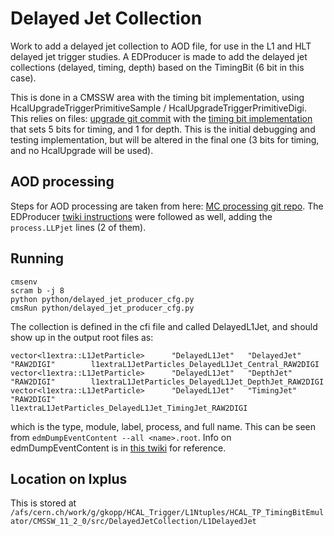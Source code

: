 # Delayed Jet Collection
Work to add a delayed jet collection to AOD file, for use in the L1 and HLT delayed jet trigger studies. A EDProducer is made to add the delayed jet collections (delayed, timing, depth) based on the TimingBit (6 bit in this case). 

This is done in a CMSSW area with the timing bit implementation, using HcalUpgradeTriggerPrimitiveSample / HcalUpgradeTriggerPrimitiveDigi. This relies on files: [upgrade git commit](https://github.com/gk199/cmssw/commit/21f40d96995033f3e2337ebebd930df4744e037b) with the [timing bit implementation](https://github.com/gk199/cmssw/commit/d6ecac888e2197d19837e69887c36788fca52ec5) that sets 5 bits for timing, and 1 for depth. This is the initial debugging and testing implementation, but will be altered in the final one (3 bits for timing, and no HcalUpgrade will be used).

## AOD processing
Steps for AOD processing are taken from here: [MC processing git repo](https://github.com/gk199/MonteCarlo_PrivateProduction/tree/master/LLP_TDC). The EDProducer [twiki instructions](https://twiki.cern.ch/twiki/bin/view/CMSPublic/WorkBookEDMTutorialProducer#RuN) were followed as well, adding the `process.LLPjet` lines (2 of them). 

## Running
```
cmsenv
scram b -j 8
python python/delayed_jet_producer_cfg.py
cmsRun python/delayed_jet_producer_cfg.py
```
The collection is defined in the cfi file and called DelayedL1Jet, and should show up in the output root files as:
```
vector<l1extra::L1JetParticle>      "DelayedL1Jet"   "DelayedJet"  "RAW2DIGI"        l1extraL1JetParticles_DelayedL1Jet_Central_RAW2DIGI
vector<l1extra::L1JetParticle>      "DelayedL1Jet"   "DepthJet"    "RAW2DIGI"        l1extraL1JetParticles_DelayedL1Jet_DepthJet_RAW2DIGI
vector<l1extra::L1JetParticle>      "DelayedL1Jet"   "TimingJet"   "RAW2DIGI"        l1extraL1JetParticles_DelayedL1Jet_TimingJet_RAW2DIGI
```
which is the type, module, label, process, and full name. This can be seen from `edmDumpEventContent --all <name>.root`. Info on edmDumpEventContent is in [this twiki](https://twiki.cern.ch/twiki/bin/view/CMSPublic/WorkBookEdmInfoOnDataFile) for reference.

## Location on lxplus
This is stored at `/afs/cern.ch/work/g/gkopp/HCAL_Trigger/L1Ntuples/HCAL_TP_TimingBitEmulator/CMSSW_11_2_0/src/DelayedJetCollection/L1DelayedJet`